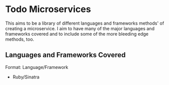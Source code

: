 # Todo Microservices

This aims to be a library of different languages and frameworks methods' of creating a microservice. I aim to have many of the major languages and frameworks covered and to include some of the more bleeding edge methods, too.

## Languages and Frameworks Covered

Format: Language/Framework

* Ruby/Sinatra

